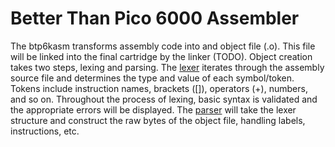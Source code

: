 # Better Than Pico 6000 Assembler

The btp6kasm transforms assembly code into and object file (.o). This file will
be linked into the final cartridge by the linker (TODO). Object creation takes
two steps, lexing and parsing. The [lexer](lexer.hpp) iterates through the
assembly source file and determines the type and value of each symbol/token.
Tokens include instruction names, brackets ([]), operators (+), numbers, and so
on. Throughout the process of lexing, basic syntax is validated and the
appropriate errors will be displayed. The [parser](parser.hpp) will take the
lexer structure and construct the raw bytes of the object file, handling
labels, instructions, etc.